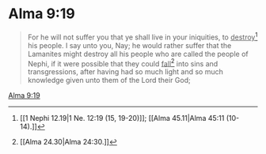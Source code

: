 # Alma 9:19

> For he will not suffer you that ye shall live in your iniquities, to <u>destroy</u>[^a] his people. I say unto you, Nay; he would rather suffer that the Lamanites might destroy all his people who are called the people of Nephi, if it were possible that they could <u>fall</u>[^b] into sins and transgressions, after having had so much light and so much knowledge given unto them of the Lord their God;

[Alma 9:19](https://www.churchofjesuschrist.org/study/scriptures/bofm/alma/9?lang=eng&id=p19#p19)


[^a]: [[1 Nephi 12.19|1 Ne. 12:19 (15, 19-20)]]; [[Alma 45.11|Alma 45:11 (10-14).]]
[^b]: [[Alma 24.30|Alma 24:30.]]
